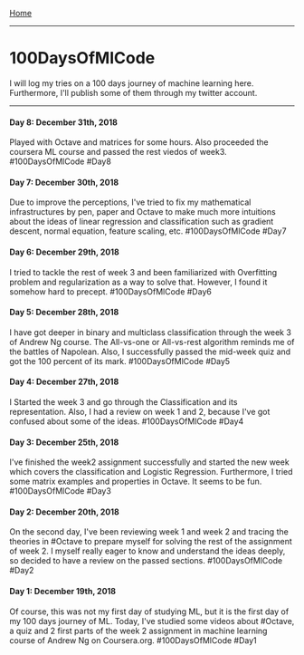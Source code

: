 [Home](../readme.md)

-----
# 100DaysOfMlCode
I will log my tries on a 100 days journey of machine learning here. Furthermore, I'll publish some of them through my twitter account.

-----
#### Day 8: December 31th, 2018
Played with Octave and matrices for some hours. Also proceeded the coursera ML course and passed the rest viedos of week3.
#100DaysOfMlCode #Day8

#### Day 7: December 30th, 2018
Due to improve the perceptions, I've tried to fix my mathematical infrastructures by pen, paper and Octave to make much more intuitions about the ideas of linear regression and classification such as gradient descent, normal equation, feature scaling, etc. #100DaysOfMlCode #Day7

#### Day 6: December 29th, 2018
I tried to tackle the rest of week 3 and been familiarized with Overfitting problem and regularization as a way to solve that. However, I found it somehow hard to precept. #100DaysOfMlCode #Day6

#### Day 5: December 28th, 2018
I have got deeper in binary and multiclass classification through the week 3 of Andrew Ng course. The All-vs-one or All-vs-rest algorithm reminds me of the battles of Napolean. Also, I successfully passed the mid-week quiz and got the 100 percent of its mark.  #100DaysOfMlCode #Day5

#### Day 4: December 27th, 2018
I Started the week 3 and go through the Classification and its representation. Also, I had a review on week 1 and 2, because I've got confused about some of the ideas.  #100DaysOfMlCode #Day4

#### Day 3: December 25th, 2018
I've finished the week2 assignment successfully and started the new week which covers the classification and Logistic Regression. Furthermore, I tried some matrix examples and properties in Octave. It seems to be fun. #100DaysOfMlCode #Day3

#### Day 2: December 20th, 2018
On the second day, I've been reviewing week 1 and week 2 and tracing the theories in #Octave to prepare myself for solving the rest of the assignment of week 2. I myself really eager to know and understand the ideas deeply, so decided to have a review on the passed sections. #100DaysOfMlCode #Day2

#### Day 1: December 19th, 2018
Of course, this was not my first day of studying ML, but it is the first day of my 100 days journey of ML. Today, I've studied some videos about #Octave, a quiz and 2 first parts of the week 2 assignment in machine learning course of Andrew Ng on Coursera.org. #100DaysOfMlCode #Day1

